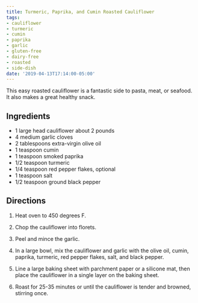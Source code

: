 ```yaml
---
title: Turmeric, Paprika, and Cumin Roasted Cauliflower
tags:
- cauliflower
- turmeric
- cumin
- paprika
- garlic
- gluten-free
- dairy-free
- roasted
- side-dish
date: '2019-04-13T17:14:00-05:00'
---
```

This easy roasted cauliflower is a fantastic side to pasta, meat, or seafood. It also makes a great healthy snack.

## Ingredients

- 1 large head cauliflower about 2 pounds
- 4 medium garlic cloves
- 2 tablespoons extra-virgin olive oil
- 1 teaspoon cumin
- 1 teaspoon smoked paprika
- 1/2 teaspoon turmeric
- 1/4 teaspoon red pepper flakes, optional
- 1 teaspoon salt
- 1/2 teaspoon ground black pepper

## Directions

1. Heat oven to 450 degrees F.

2. Chop the cauliflower into florets.

3. Peel and mince the garlic.

4. In a large bowl, mix the cauliflower and garlic with the olive oil, cumin, paprika, turmeric, red pepper flakes, salt, and black pepper.

5. Line a large baking sheet with parchment paper or a silicone mat, then place the cauliflower in a single layer on the baking sheet.

6. Roast for 25-35 minutes or until the cauliflower is tender and browned, stirring once.
